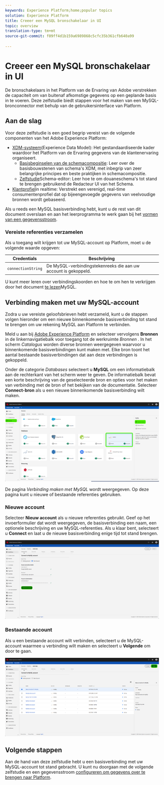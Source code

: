 ```yaml
---
keywords: Experience Platform;home;popular topics
solution: Experience Platform
title: Creeer een MySQL bronschakelaar in UI
topic: overview
translation-type: tm+mt
source-git-commit: f09ff4d1b159a6989868c5cfc35b361cfb640a99

---
```



# Creeer een MySQL bronschakelaar in UI

De bronschakelaars in het Platform van de Ervaring van Adobe verstrekken de capaciteit om van buitenaf afkomstige gegevens op een geplande basis in te voeren. Deze zelfstudie biedt stappen voor het maken van een MySQL-bronconnector met behulp van de gebruikersinterface van Platform.

## Aan de slag

Voor deze zelfstudie is een goed begrip vereist van de volgende componenten van het Adobe Experience Platform:

* [XDM-systeem](../../../../../xdm/home.md)(Experience Data Model): Het gestandaardiseerde kader waardoor het Platform van de Ervaring gegevens van de klantenervaring organiseert.
   * [Basisbeginselen van de schemacompositie](../../../../../xdm/schema/composition.md): Leer over de basisbouwstenen van schema&#39;s XDM, met inbegrip van zeer belangrijke principes en beste praktijken in schemacompositie.
   * [Zelfstudie](../../../../../xdm/tutorials/create-schema-ui.md)Schema-editor: Leer hoe te om douaneschema&#39;s tot stand te brengen gebruikend de Redacteur UI van het Schema.
* [Klantprofiel](../../../../../profile/home.md)in realtime: Verstrekt een verenigd, real-time consumentenprofiel dat op bijeengevoegde gegevens van veelvoudige bronnen wordt gebaseerd.

Als u reeds een MySQL basisverbinding hebt, kunt u de rest van dit document overslaan en aan het leerprogramma te werk gaan bij het [vormen van een gegevensstroom](../../dataflow/databases.md).

### Vereiste referenties verzamelen

Als u toegang wilt krijgen tot uw MySQL-account op Platform, moet u de volgende waarde opgeven:

| Credentials | Beschrijving |
| ---------- | ----------- |
| `connectionString` | De MySQL-verbindingstekenreeks die aan uw account is gekoppeld. |

U kunt meer leren over verbindingskoorden en hoe te om hen te verkrijgen door het document [te lezen](https://dev.mysql.com/doc/connector-net/en/connector-net-connections-string.html)MySQL.

## Verbinding maken met uw MySQL-account

Zodra u uw vereiste geloofsbrieven hebt verzameld, kunt u de stappen volgen hieronder om een nieuwe binnenkomende basisverbinding tot stand te brengen om uw rekening MySQL aan Platform te verbinden.

Meld u aan bij <a href="https://platform.adobe.com" target="_blank">Adobe Experience Platform</a> en selecteer vervolgens **Bronnen** in de linkernavigatiebalk voor toegang tot de werkruimte *Bronnen* . In het scherm *Catalogus* worden diverse bronnen weergegeven waarvoor u binnenkomende basisverbindingen kunt maken met. Elke bron toont het aantal bestaande basisverbindingen dat aan deze verbindingen is gekoppeld.

Onder de categorie *Databases* selecteert u **MySQL** om een informatiebalk aan de rechterkant van het scherm weer te geven. De informatiebalk bevat een korte beschrijving van de geselecteerde bron en opties voor het maken van verbinding met de bron of het bekijken van de documentatie. Selecteer **Connect-bron** als u een nieuwe binnenkomende basisverbinding wilt maken.

![](../../../../images/tutorials/create/my-sql/sources-catalog.png)

De pagina *Verbinding maken met MySQL* wordt weergegeven. Op deze pagina kunt u nieuwe of bestaande referenties gebruiken.

### Nieuwe account

Selecteer **Nieuw account** als u nieuwe referenties gebruikt. Geef op het invoerformulier dat wordt weergegeven, de basisverbinding een naam, een optionele beschrijving en uw MySQL-referenties. Als u klaar bent, selecteert u **Connect** en laat u de nieuwe basisverbinding enige tijd tot stand brengen.

![](../../../../images/tutorials/create/my-sql/new-credentials.png)

### Bestaande account

Als u een bestaande account wilt verbinden, selecteert u de MySQL-account waarmee u verbinding wilt maken en selecteert u **Volgende** om door te gaan.

![](../../../../images/tutorials/create/my-sql/existing-credentials.png)

## Volgende stappen

Aan de hand van deze zelfstudie hebt u een basisverbinding met uw MySQL-account tot stand gebracht. U kunt nu doorgaan met de volgende zelfstudie en een gegevensstroom [configureren om gegevens over te brengen naar Platform](../../dataflow/databases.md).